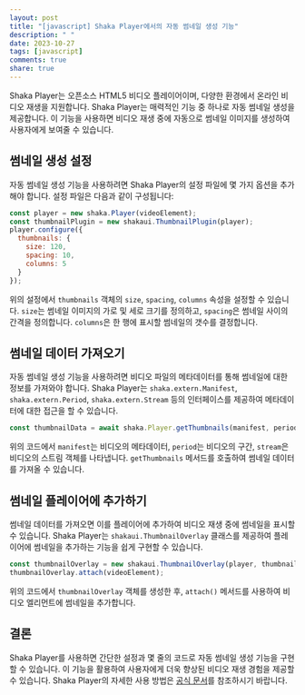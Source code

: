 ```yaml
---
layout: post
title: "[javascript] Shaka Player에서의 자동 썸네일 생성 기능"
description: " "
date: 2023-10-27
tags: [javascript]
comments: true
share: true
---
```


Shaka Player는 오픈소스 HTML5 비디오 플레이어이며, 다양한 환경에서 온라인 비디오 재생을 지원합니다. Shaka Player는 매력적인 기능 중 하나로 자동 썸네일 생성을 제공합니다. 이 기능을 사용하면 비디오 재생 중에 자동으로 썸네일 이미지를 생성하여 사용자에게 보여줄 수 있습니다.

## 썸네일 생성 설정

자동 썸네일 생성 기능을 사용하려면 Shaka Player의 설정 파일에 몇 가지 옵션을 추가해야 합니다. 설정 파일은 다음과 같이 구성됩니다:

```javascript
const player = new shaka.Player(videoElement);
const thumbnailPlugin = new shakaui.ThumbnailPlugin(player);
player.configure({
  thumbnails: {
    size: 120,
    spacing: 10,
    columns: 5
  }
});
```

위의 설정에서 `thumbnails` 객체의 `size`, `spacing`, `columns` 속성을 설정할 수 있습니다. `size`는 썸네일 이미지의 가로 및 세로 크기를 정의하고, `spacing`은 썸네일 사이의 간격을 정의합니다. `columns`은 한 행에 표시할 썸네일의 갯수를 결정합니다.

## 썸네일 데이터 가져오기

자동 썸네일 생성 기능을 사용하려면 비디오 파일의 메타데이터를 통해 썸네일에 대한 정보를 가져와야 합니다. Shaka Player는 `shaka.extern.Manifest`, `shaka.extern.Period`, `shaka.extern.Stream` 등의 인터페이스를 제공하여 메타데이터에 대한 접근을 할 수 있습니다.

```javascript
const thumbnailData = await shaka.Player.getThumbnails(manifest, period, stream);
```

위의 코드에서 `manifest`는 비디오의 메타데이터, `period`는 비디오의 구간, `stream`은 비디오의 스트림 객체를 나타냅니다. `getThumbnails` 메서드를 호출하여 썸네일 데이터를 가져올 수 있습니다.

## 썸네일 플레이어에 추가하기

썸네일 데이터를 가져오면 이를 플레이어에 추가하여 비디오 재생 중에 썸네일을 표시할 수 있습니다. Shaka Player는 `shakaui.ThumbnailOverlay` 클래스를 제공하여 플레이어에 썸네일을 추가하는 기능을 쉽게 구현할 수 있습니다.

```javascript
const thumbnailOverlay = new shakaui.ThumbnailOverlay(player, thumbnailData);
thumbnailOverlay.attach(videoElement);
```

위의 코드에서 `thumbnailOverlay` 객체를 생성한 후, `attach()` 메서드를 사용하여 비디오 엘리먼트에 썸네일을 추가합니다.

## 결론

Shaka Player를 사용하면 간단한 설정과 몇 줄의 코드로 자동 썸네일 생성 기능을 구현할 수 있습니다. 이 기능을 활용하여 사용자에게 더욱 향상된 비디오 재생 경험을 제공할 수 있습니다. Shaka Player의 자세한 사용 방법은 [공식 문서](https://shaka-player-demo.appspot.com/docs/api/tutorial-ui.html)를 참조하시기 바랍니다.